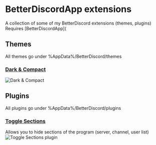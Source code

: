 # BetterDiscordApp extensions
A collection of some of my BetterDiscord extensions (themes, plugins)  
Requires [BetterDiscordApp](

## Themes
All themes go under %AppData%/BetterDiscord/themes  
### [Dark & Compact](./)
![Dark & Compact](https://gyazo.com/0f51063ba855b7125e3f3a7d147741f8.png)  

## Plugins
All plugins go under %AppData%/BetterDiscord/plugins
### [Toggle Sections](./)
Allows you to hide sections of the program (server, channel, user list)
![Toggle Sections plugin](https://gyazo.com/46b1ad0cd9ea0da6048bee6150998ae5.gif)
